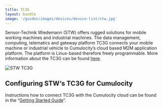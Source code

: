 ```yaml
---
title: TC3G
layout: bundle
image: '/guides/images/devices/device-list/stw.jpg'
---
```


Sensor-Technik Wiedemann (STW) offers rugged solutions for mobile working machines and industrial machines. The data management, computing, telematics and gateway platform TC3G connects your mobile machine or industrial vehicle to Cumulocity’s cloud based M2M application platform. The platform is Linux-based therefore freely programmable. More information about the TC3G can be found [here](https://www.sensor-technik.de/en/products.html?view=product&stwpid=60).

![STW TC3G](/guides/images/devices/stw.jpg)

## Configuring STW‘s TC3G for Cumulocity

Instructions how to connect TC3G with the Cumulocity cloud can be found in the “[Getting Started Guide](https://www.sensor-technik.de/images/tutorials/cumulocity/index.htm)”.



